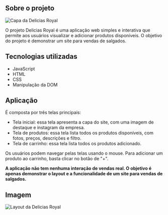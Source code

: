 ## Sobre o projeto

![Capa da Delicias Royal](https://github.com/MatheusCostaVaz/delicias-royal/assets/105075092/52d9fa95-20e1-45df-977a-9115fe77efe0)


O projeto Delicias Royal é uma aplicação web simples e interativa que permite aos usuários visualizar e adicionar produtos disponíveis. O objetivo do projeto é demonstrar um site para vendas de salgados.

## Tecnologias utilizadas
* JavaScript
* HTML
* CSS
* Manipulação da DOM

## Aplicação 
É composta por três telas principais:

- Tela inicial: essa tela apresenta a capa do site, com uma imagem de destaque e instagram da empresa.
- Tela de produtos: essa tela lista todos os produtos disponíveis, com fotos, preços, descrições e filtro.
- Tela de carrinho: essa tela lista todos os produtos adicionado.

Os usuários podem navegar pelas telas usando o mouse. Para adicionar um produto ao carrinho, basta clicar no botão de "+".

**A aplicação não tem nenhuma interação de vendas real. O objetivo é apenas demonstrar o layout e a funcionalidade de um site para vendas de salgados.**

## Imagem

![Layout da Delicias Royal](https://github.com/MatheusCostaVaz/delicias-royal/assets/105075092/e1047863-f63f-4650-a664-0393bcee9d9b)
